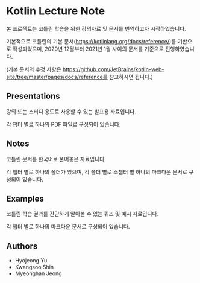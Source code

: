 # Kotlin Lecture Note

본 프로젝트는 코틀린 학습을 위한 강의자료 및 문서를 번역하고자 시작하였습니다.

기본적으로 코틀린의 기본 문서(https://kotlinlang.org/docs/reference/)를 기반으로 작성되었으며, 2020년 12월부터 2021년 1월 사이의 문서를 기준으로 진행하였습니다.

(기본 문서의 수정 사항은 https://github.com/JetBrains/kotlin-web-site/tree/master/pages/docs/reference를 참고하시면 됩니다.)



## Presentations

강의 또는 스터디 용도로 사용할 수 있는 발표용 자료입니다.

각 챕터 별로 하나의 PDF 파일로 구성되어 있습니다.



## Notes

코틀린 문서를 한국어로 풀어놓은 자료입니다.

각 챕터 별로 하나의 폴더가 있으며, 각 폴더 별로 소챕터 별 하나의 마크다운 문서로 구성되어 있습니다.



## Examples

코틀린 학습 결과를 간단하게 알아볼 수 있는 퀴즈 및 예시 자료입니다.

각 챕터 별로 하나의 마크다운 문서로 구성되어 있습니다.



## Authors

- Hyojeong Yu
- Kwangsoo Shin
- Myeonghan Jeong

